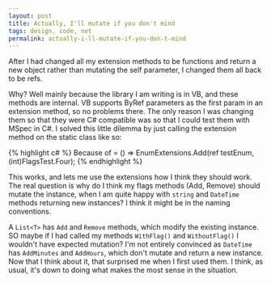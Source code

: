 ```yaml
---
layout: post
title: Actually, I'll mutate if you don't mind
tags: design, code, net
permalink: actually-i-ll-mutate-if-you-don-t-mind
---
```


After I had changed all my extension methods to be functions and return a new object rather than mutating the self parameter, I changed them all back to be refs.

Why? Well mainly because the library I am writing is in VB, and these methods are internal.  VB supports ByRef parameters as the first param in an extension method, so no problems there.  The only reason I was changing them so that they were C# compatible was so that I could test them with MSpec in C#. I solved this little dilemma by just calling the extension method on the static class like so:

{% highlight c# %}
Because of = () => EnumExtensions.Add(ref testEnum, (int)FlagsTest.Four);
{% endhighlight %}

This works, and lets me use the extensions how I think they should work.  The real question is why do I think my flags methods (Add, Remove) should mutate the instance, when I am quite happy with `string` and `DateTime` methods returning new instances?  I think it might be in the naming conventions.

A `List<T>` has `Add` and `Remove` methods, which modify the existing instance.  SO maybe if I had called my methods `WithFlag()` and `WithoutFlag()` I wouldn't have expected mutation?  I'm not entirely convinced as `DateTime` has `AddMinutes` and `AddHours`, which don't mutate and return a new instance.  Now that I think about it, that surprised me when I first used them.  I think, as usual, it's down to doing what makes the most sense in the situation.
